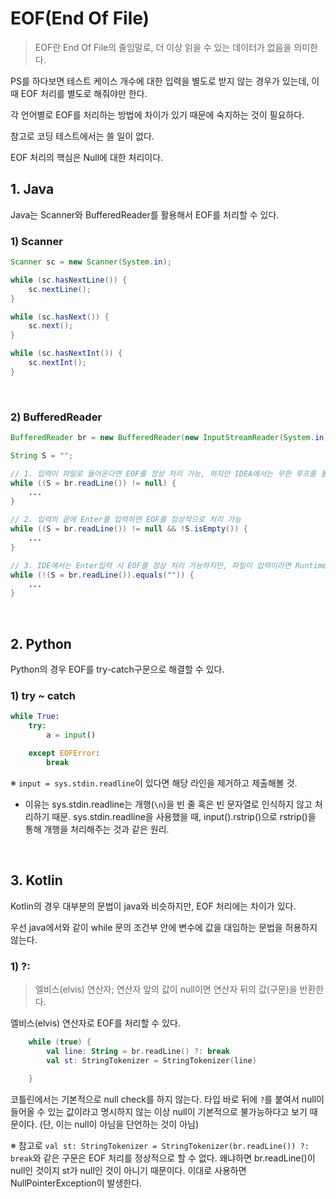 # EOF(End Of File)

> EOF란 End Of File의 줄임말로, 더 이상 읽을 수 있는 데이터가 없음을 의미한다.

PS를 하다보면 테스트 케이스 개수에 대한 입력을 별도로 받지 않는 경우가 있는데, 이 때 EOF 처리를 별도로 해줘야만 한다.

각 언어별로 EOF를 처리하는 방법에 차이가 있기 때문에 숙지하는 것이 필요하다.

참고로 코딩 테스트에서는 쓸 일이 없다.

EOF 처리의 핵심은 Null에 대한 처리이다.

## 1. Java

Java는 Scanner와 BufferedReader를 활용해서 EOF를 처리할 수 있다.

### 1) Scanner

```java
Scanner sc = new Scanner(System.in);

while (sc.hasNextLine()) {
    sc.nextLine();
}

while (sc.hasNext()) {
    sc.next();
}

while (sc.hasNextInt()) {
    sc.nextInt();
}
```

<br>

### 2) BufferedReader

```java
BufferedReader br = new BufferedReader(new InputStreamReader(System.in));

String S = "";

// 1. 입력이 파일로 들어온다면 EOF를 정상 처리 가능, 하지만 IDEA에서는 무한 루프를 돌음
while ((S = br.readLine()) != null) {
    ...
}

// 2. 입력의 끝에 Enter를 입력하면 EOF를 정상적으로 처리 가능
while ((S = br.readLine()) != null && !S.isEmpty()) {
    ...
}

// 3. IDE에서는 Enter입력 시 EOF를 정상 처리 가능하지만, 파일이 입력이라면 RuntimeError를 반환함
while (!(S = br.readLine()).equals("")) {
    ...
}
```

<br>

## 2. Python

Python의 경우 EOF를 try-catch구문으로 해결할 수 있다.

### 1) try ~ catch

```python
while True:
    try:
        a = input()

    except EOFError:
        break
```

※ `input = sys.stdin.readline`이 있다면 해당 라인을 제거하고 제출해볼 것.

- 이유는 sys.stdin.readline는 개행(`\n`)을 빈 줄 혹은 빈 문자열로 인식하지 않고 처리하기 때문.  sys.stdin.readline을 사용했을 때, input().rstrip()으로 rstrip()을 통해 개행을 처리해주는 것과 같은 원리.

<br>

## 3. Kotlin

Kotlin의 경우 대부분의 문법이 java와 비슷하지만, EOF 처리에는 차이가 있다.

우선 java에서와 같이 while 문의 조건부 안에 변수에 값을 대입하는 문법을 허용하지 않는다.

### 1) ?:

> 엘비스(elvis) 연산자; 연산자 앞의 값이 null이면 연산자 뒤의 값(구문)을 반환한다.

엘비스(elvis) 연산자로 EOF를 처리할 수 있다.

```kotlin
    while (true) {
        val line: String = br.readLine() ?: break
        val st: StringTokenizer = StringTokenizer(line)
        
    }
```

코틀린에서는 기본적으로 null check를 하지 않는다. 타입 바로 뒤에 `?`를 붙여서 null이 들어올 수 있는 값이라고 명시하지 않는 이상 null이 기본적으로 불가능하다고 보기 때문이다. (단, 이는 null이 아님을 단언하는 것이 아님)

※ 참고로 `val st: StringTokenizer = StringTokenizer(br.readLine()) ?: break`와 같은 구문은 EOF 처리를 정상적으로 할 수 없다. 왜냐하면 br.readLine()이 null인 것이지 st가 null인 것이 아니기 때문이다. 이대로 사용하면 NullPointerException이 발생한다.